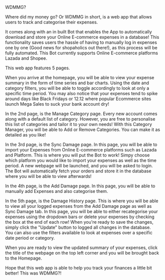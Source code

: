 WDMMG?

Where did my money go? Or WDMMG in short, is a web app that allows users to track and categorise their expenses. 

It comes along with an in built Bot that enables the App to automatically download and store your Online E-commerce expenses in a database! 
This functionality saves users the hassle of having to manually log in expenses one by one (Good news for shopaholics out there!), as this process will be fully automated. 
This Bot currently supports Online E-commerce platforms Lazada and Shopee. 

This web app features 5 pages. 

When you arrive at the homepage, you will be able to view your expense summary in the form of time series and bar charts. 
Using the date and category filters, you will be able to toggle accordingly to look at only a specific time period. 
You may also notice that your expenses tend to spike around days like Black Fridays or 12.12 where popular Ecommerce sites launch Mega Sales to suck your bank account dry!

In the 2nd page, is the Manage Category page. 
Every new account comes along with a default list of category. However, you are free to personalise this list of categories and tailor it to your own needs! 
With this Category Manager, you will be able to Add or Remove Categories. You can make it as detailed as you like! 

In the 3rd page, is the Sync Damage page. 
In this page, you will be able to import your Expenses from Online E-commerce platforms such as Lazada and Platform. 
This is where you will put the Bot to work! Simpy choose which platform you would like to import your expenses as well as the time period. 
A new webpage will be launched, and you will be asked to login. The Bot will automatically fetch your orders and store it in the database where you will be able to view afterwards!

In the 4th page, is the Add Damage page. 
In this page, you will be able to manually add Expenses and also categorise them. 

In the 5th page, is the Damage History page. 
This is where you will be able to view all your logged expenses from the Add Damage page as well as Sync Damage tab. 
In this page, you will be able to either recategorise your expenses using the dropdown bars or delete your expenses by checking the box at the end of each row! 
When you're ready to save the changes, simply click the "Update" button to logged all changes in the database.  
You can also use the filters available to look at expenses over a specific date period or category. 

When you are ready to view the updated summary of your expenses, click the title of the webpage on the top left corner and you will be brought back to the Homepage.

Hope that this web app is able to help you track your finances a little bit better! 
This was WDMMG?!

